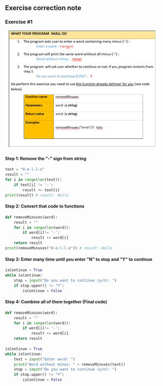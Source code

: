 ## Exercise correction note

### Exercise #1
<img src="ex1.PNG">

#### Step 1: Remove the "-" sign from string
```python
text = "H-e-l-l-o" 
result = ""
for i in range(len(text)):
    if text[i] != '-':
        result += text[i]
print(result) # result: Hello
```

#### Step 2: Convert that code to functions
```python
def removeMinuses(word):
    result = ""
    for i in range(len(word)):
        if word[i]!= '-':
            result += word[i]
    return result
print(removeMinuses("H-e-l-l-o")) # result: Hello
```
#### Step 3: Enter many time until you enter "N" to stop and "Y" to continue
```python
isContinue = True
while isContinue:
    stop = input("Do you want to continue (y/n): ")
    if stop.upper() != "Y":
        isContinue = False
```
#### Step 4: Combine all of them together (Final code)
```python
def removeMinuses(word):
    result = ""
    for i in range(len(word)):
        if word[i]!= '-':
            result += word[i]
    return result

isContinue = True
while isContinue:
    text = input("Enter word: ")
    print("Word without minus: " + removeMinuses(text))
    stop = input("Do you want to continue (y/n): ")
    if stop.upper() != "Y":
        isContinue = False
```